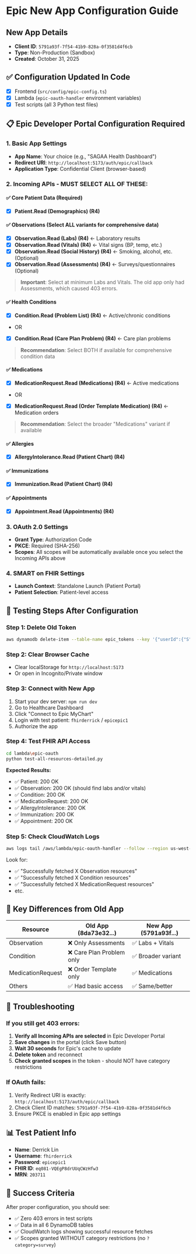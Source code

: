# Epic New App Configuration Guide

## New App Details
- **Client ID**: `5791a93f-7f54-41b9-828a-0f3581d4f6cb`
- **Type**: Non-Production (Sandbox)
- **Created**: October 31, 2025

## ✅ Configuration Updated In Code
- [x] Frontend (`src/config/epic-config.ts`)
- [x] Lambda (`epic-oauth-handler` environment variables)
- [x] Test scripts (all 3 Python test files)

## 📋 Epic Developer Portal Configuration Required

### 1. Basic App Settings
- **App Name**: Your choice (e.g., "SAGAA Health Dashboard")
- **Redirect URI**: `http://localhost:5173/auth/epic/callback`
- **Application Type**: Confidential Client (browser-based)

### 2. Incoming APIs - MUST SELECT ALL OF THESE:

#### ✅ Core Patient Data (Required)
- [x] **Patient.Read (Demographics) (R4)**

#### ✅ Observations (Select ALL variants for comprehensive data)
- [x] **Observation.Read (Labs) (R4)** ← Laboratory results
- [x] **Observation.Read (Vitals) (R4)** ← Vital signs (BP, temp, etc.)
- [x] **Observation.Read (Social History) (R4)** ← Smoking, alcohol, etc. (Optional)
- [x] **Observation.Read (Assessments) (R4)** ← Surveys/questionnaires (Optional)

> **Important**: Select at minimum Labs and Vitals. The old app only had Assessments, which caused 403 errors.

#### ✅ Health Conditions
- [x] **Condition.Read (Problem List) (R4)** ← Active/chronic conditions
- OR
- [x] **Condition.Read (Care Plan Problem) (R4)** ← Care plan problems

> **Recommendation**: Select BOTH if available for comprehensive condition data

#### ✅ Medications
- [x] **MedicationRequest.Read (Medications) (R4)** ← Active medications
- OR  
- [x] **MedicationRequest.Read (Order Template Medication) (R4)** ← Medication orders

> **Recommendation**: Select the broader "Medications" variant if available

#### ✅ Allergies
- [x] **AllergyIntolerance.Read (Patient Chart) (R4)**

#### ✅ Immunizations
- [x] **Immunization.Read (Patient Chart) (R4)**

#### ✅ Appointments
- [x] **Appointment.Read (Appointments) (R4)**

### 3. OAuth 2.0 Settings
- **Grant Type**: Authorization Code
- **PKCE**: Required (SHA-256)
- **Scopes**: All scopes will be automatically available once you select the Incoming APIs above

### 4. SMART on FHIR Settings
- **Launch Context**: Standalone Launch (Patient Portal)
- **Patient Selection**: Patient-level access

## 🔄 Testing Steps After Configuration

### Step 1: Delete Old Token
```bash
aws dynamodb delete-item --table-name epic_tokens --key '{"userId":{"S":"8871f320-0051-7075-5db0-cb07b0b60821"}}' --region us-west-2
```

### Step 2: Clear Browser Cache
- Clear localStorage for `http://localhost:5173`
- Or open in Incognito/Private window

### Step 3: Connect with New App
1. Start your dev server: `npm run dev`
2. Go to Healthcare Dashboard
3. Click "Connect to Epic MyChart"
4. Login with test patient: `fhirderrick` / `epicepic1`
5. Authorize the app

### Step 4: Test FHIR API Access
```bash
cd lambda\epic-oauth
python test-all-resources-detailed.py
```

**Expected Results:**
- ✅ Patient: 200 OK
- ✅ Observation: 200 OK (should find labs and/or vitals)
- ✅ Condition: 200 OK
- ✅ MedicationRequest: 200 OK
- ✅ AllergyIntolerance: 200 OK
- ✅ Immunization: 200 OK
- ✅ Appointment: 200 OK

### Step 5: Check CloudWatch Logs
```bash
aws logs tail /aws/lambda/epic-oauth-handler --follow --region us-west-2
```

Look for:
- ✅ "Successfully fetched X Observation resources"
- ✅ "Successfully fetched X Condition resources"
- ✅ "Successfully fetched X MedicationRequest resources"
- etc.

## 🎯 Key Differences from Old App

| Resource | Old App (8da73e32...) | New App (5791a93f...) |
|----------|----------------------|----------------------|
| Observation | ❌ Only Assessments | ✅ Labs + Vitals |
| Condition | ❌ Care Plan Problem only | ✅ Broader variant |
| MedicationRequest | ❌ Order Template only | ✅ Medications |
| Others | ✅ Had basic access | ✅ Same/better |

## 🐛 Troubleshooting

### If you still get 403 errors:
1. **Verify all Incoming APIs are selected** in Epic Developer Portal
2. **Save changes** in the portal (click Save button)
3. **Wait 30 seconds** for Epic's cache to update
4. **Delete token** and reconnect
5. **Check granted scopes** in the token - should NOT have category restrictions

### If OAuth fails:
1. Verify Redirect URI is exactly: `http://localhost:5173/auth/epic/callback`
2. Check Client ID matches: `5791a93f-7f54-41b9-828a-0f3581d4f6cb`
3. Ensure PKCE is enabled in Epic app settings

## 📊 Test Patient Info
- **Name**: Derrick Lin
- **Username**: `fhirderrick`
- **Password**: `epicepic1`
- **FHIR ID**: `eq081-VQEgP8drUUqCWzHfw3`
- **MRN**: `203711`

## 🎉 Success Criteria
After proper configuration, you should see:
- ✅ Zero 403 errors in test scripts
- ✅ Data in all 6 DynamoDB tables
- ✅ CloudWatch logs showing successful resource fetches
- ✅ Scopes granted WITHOUT category restrictions (no `?category=survey`)
